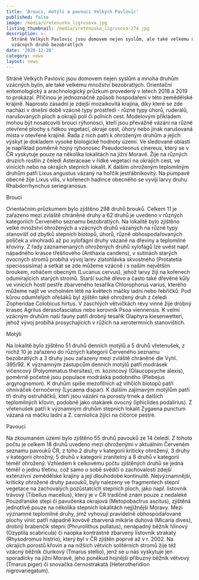 ```yaml
---
title: 'Brouci, motýli a pavouci Velkých Pavlovic'
published: false
image: /media/vretenuska_ligrusova.jpg
listing_thumbnail: /media/vretenuska_ligrusova-274.jpg
description: >-
  Stráně Velkých Pavlovic jsou domovem nejen syslům, ale také velkému množství
  vzácných druhů bezobratlých
date: '2020-12-28'
category: news
layout: news
---
```

Stráně Velkých Pavlovic jsou domovem nejen syslům a mnoha druhům vzácných bylin, ale také velkému množství bezobratlých. Orientační entomologický a arachnologický průzkum provedený v letech 2018 a 2019 to prokázal. Příčinou je jednoznačně způsob hospodaření v této zemědělské krajině. Naprosto zásadní je zdejší mozaikovitá krajina, díky které se zde nachází v dnešní době vzácné typy prostředí - různé typy úhorů, ruderálů, narušovaných ploch a okrajů polí či polních cest. Modelovým příkladem mohou být nosatcovití brouci rýhonosci, kteří jsou převážně vázáni na různé otevřené plochy s řídkou vegetací, okraje cest, úhory nebo jinak narušovaná místa v otevřené krajině. Řada z nich patří k ohroženým druhům a jejich výskyt je dokladem vysoké biologické hodnoty území. Ve sledované oblasti je například poměrně hojný rýhonosec Pseudocleonus cinereus, který se v ČR vyskytuje pouze na několika lokalitách na jižní Moravě. Žije na různých druzích rostlin z čeledi Asteraceae v řídké vegetaci na okrajích cest, ve vinicích nebo na okrajích stepních lokalit. K dalším ohroženým teplomilným druhům patří Lixus angustus vázaný na hořčík jestřábníkovitý. Na pumpavě obecné žije Lixus vilis, v kořenech hadince obecného se vyvíjí larvy druhu Rhabdorrhynchus seriegranosus. 



Brouci

Orientačním průzkumem bylo zjištěno 298 druhů brouků. Celkem 11 je zařazeno mezi zvláště chráněné druhy a 62 druhů je uvedeno v různých kategoriích Červeného seznamu bezobratlých. Na lokalitě bylo zjištěno velké množství ohrožených a vzácných druhů vázaných na různé typy stanovišť od zbytků stepních biotopů, úhorů, různě obhospodařovaných políček a vinohradů až po xylofágní druhy vázané na dřeviny a teplomilné křoviny. Z řady zaznamenaných ohrožených druhů xylofágů lze uvést např. nápadného krasce třešňového (Anthaxia candens), v sutinách starých ovocných stromů probíhá vývoj larev zlatohlávka skvostného (Protatetia speciossisima) a setkat se zde můžeme vzácně i s naším největším broukem, roháčem obecným (Lucanus cervus), jehož larvy žijí na kořenech odumírajících starých stromů. Starší suché dřevo a často také dřevěné kůly ve vinicích hostí pestře zbarveného tesaříka Chlorophorus varius, kterého můžeme najít ve vrcholném létě na květech máčky ladní nebo řebříčků. Pod kůrou odumřelých ořešáků byl zjištěn také ohrožený druh z čeledi Zopheridae Colobicus hirtus. V zaschlých větvičkách révy vinné žije drobný krasec Agrilus derasofasciatus nebo korovník Psoa viennensis. K velmi vzácným druhům naší fauny patří drobný tesařík Glaphyra kiesenwetteri, jehož vývoj probíhá prosychajících v růžích na xerotermních stanovištích.



Motýli

Na lokalitě bylo zjištěno 51 druhů denních motýlů a 5 druhů vřetenušek, z nichž 10 je zařazeno do různých kategorií Červeného seznamu bezobratlých a 3 druhy jsou zařazeny mezi zvláště chráněné dle Vyhl. 395/92. K významným zástupcům denních motýlů patří modrásek vičencový (Polyommatus thersites), m. kozincový (Glaucopsyche alexis), poměrně početné jsou populace modráska podobného (Plebejus argyrognomon). K druhům spíše mezofilních až vlhčích biotopů patří ohniváček černočerný (Lycaena dispar). K dalším zajímavým motýlům patří tři druhy ostruháčků, kteří jsou vázáni na porosty trnek a dalších teplomilných křovin, podobně jako otakárek ovocný (Iphiclides podalirius). Z vřetenušek patří k významným druhům stepních lokalit Zygaena punctum vázaná na máčku ladní a Z. carniolica žijící na čičorce pestré.



Pavouci

Na zkoumaném území bylo zjištěno 55 druhů pavouků ze 14 čeledí. Z tohoto počtu je celkem 18 druhů uvedeno mezi ohroženými v aktuálním Červeném seznamu pavouků ČR, z toho 2 druhy v kategorii kriticky ohrožený, 3 druhy v kategorii ohrožný, 5 druhů v kategorii zranitelný a 8 druhů v kategorii téměř ohrožený. Vzhledem k celkovému počtu zjištěných druhů se jedná téměř o jednu třetinu, což samo o sobě svědčí o zachovalosti zdejší extenzivní zemědělské krajiny a její dlouhodobé kontinuitě. Nejvýznamnější, kriticky ohrožené druhy pavouků, byly nalezeny ve fragmentech stepní vegetace na zachovalých pozůstatcích stepních ploch, jako např. listovník trávový (Tibellus macellus), který je v ČR tradičně znám pouze z nedaleké Pouzdřanské stepi či pavučenka okrajová (Metopobactrus ascitus), zjištěná jednotlivě pouze na několika stepních lokalitách nejjižnější Moravy. Mezi významné teplomilné druhy, jimž vyhovují pravidelně obhospodařované plochy vinic patří nápadně kovově zbarvená mikárie duhová (Micaria dives), drobný brabenčík stepní (Phrurolithus pullatus), nenápadný běžník hlínový (Ozyptila scabricula) či naopka kontrastně zbarvený listovník strakatý (Rhysodromus histrio), který byl v ČR zjištěn poprvé až v r. 2002. Na okrajích porostů křovin a na nižších větvích solitérních stromů žije též vzácný běžník člunkový (Tmarus stellio), jenž se u nás vyskytuje jen sporadicky na jižní Moravě, jeho poněkud hojnější příbuzný běžník větvový (Tmarus piger) či snovačka černostrakatá (Heterotheridion nigrovariegatum).
